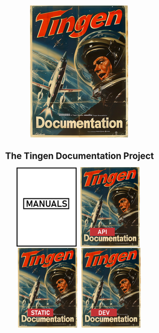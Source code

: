 <!-- u250812 -->

<div align="center">

  ![logo](.github/img/logo/TngnDocProj-320x420.png)

# The Tingen Documentation Project

[![Tingen Manuals](/.github/img/logo/man/TngnDocProj-Man-194x254.png)](./man/)&nbsp;&nbsp;
[![Tingen Web Service API Documentation](/.github/img/logo/api/TngnDocProjApi-194x254.png)](./docs/api/)&nbsp;&nbsp;
[![Tingen Static documentation](/.github/img/logo/static/TngnDocProjStatic-194x254.png)](./static/)&nbsp;&nbsp;
[![Tingen development documentation](/.github/img/logo/dev/TngnDocProjDev-194x254.png)](./dev/)

</div>
